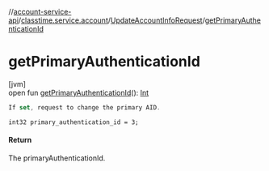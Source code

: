 //[account-service-api](../../../index.md)/[classtime.service.account](../index.md)/[UpdateAccountInfoRequest](index.md)/[getPrimaryAuthenticationId](get-primary-authentication-id.md)

# getPrimaryAuthenticationId

[jvm]\
open fun [getPrimaryAuthenticationId](get-primary-authentication-id.md)(): [Int](https://kotlinlang.org/api/latest/jvm/stdlib/kotlin/-int/index.html)

```kotlin
If set, request to change the primary AID.

```
`int32 primary_authentication_id = 3;`

#### Return

The primaryAuthenticationId.
